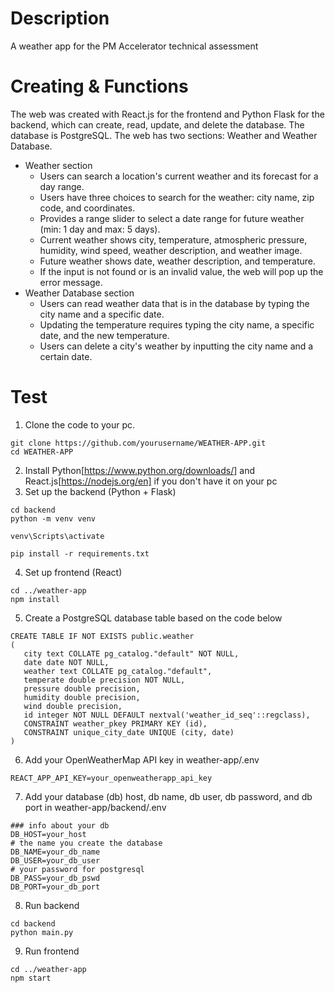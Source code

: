 # Description
A weather app for the PM Accelerator technical assessment

# Creating & Functions
The web was created with React.js for the frontend and Python Flask for the backend, which can create, read, update, and delete the database. The database is PostgreSQL.
The web has two sections: Weather and Weather Database.
- Weather section
  - Users can search a location's current weather and its forecast for a day range.
  - Users have three choices to search for the weather: city name, zip code, and coordinates.
  - Provides a range slider to select a date range for future weather (min: 1 day and max: 5 days).
  - Current weather shows city, temperature, atmospheric pressure, humidity, wind speed, weather description, and weather image.
  - Future weather shows date, weather description, and temperature.
  - If the input is not found or is an invalid value, the web will pop up the error message.
- Weather Database section
  - Users can read weather data that is in the database by typing the city name and a specific date.
  - Updating the temperature requires typing the city name, a specific date, and the new temperature.
  - Users can delete a city's weather by inputting the city name and a certain date.

 # Test
1. Clone the code to your pc.
  ```
git clone https://github.com/yourusername/WEATHER-APP.git
cd WEATHER-APP
  ```
2. Install Python[https://www.python.org/downloads/] and React.js[https://nodejs.org/en] if you don't have it on your pc
3. Set up the backend (Python + Flask)
```
cd backend
python -m venv venv

venv\Scripts\activate

pip install -r requirements.txt
```
4. Set up frontend (React)
```
cd ../weather-app
npm install
```
5. Create a PostgreSQL database table based on the code below
 ```
CREATE TABLE IF NOT EXISTS public.weather
(
    city text COLLATE pg_catalog."default" NOT NULL,
    date date NOT NULL,
    weather text COLLATE pg_catalog."default",
    temperate double precision NOT NULL,
    pressure double precision,
    humidity double precision,
    wind double precision,
    id integer NOT NULL DEFAULT nextval('weather_id_seq'::regclass),
    CONSTRAINT weather_pkey PRIMARY KEY (id),
    CONSTRAINT unique_city_date UNIQUE (city, date)
)
 ```
6. Add your OpenWeatherMap API key in weather-app/.env
```
REACT_APP_API_KEY=your_openweatherapp_api_key
```
7. Add your database (db) host, db name, db user, db password, and db port in weather-app/backend/.env
```
### info about your db
DB_HOST=your_host
# the name you create the database
DB_NAME=your_db_name
DB_USER=your_db_user
# your password for postgresql
DB_PASS=your_db_pswd
DB_PORT=your_db_port
```
8. Run backend
```
cd backend
python main.py
```
9. Run frontend
```
cd ../weather-app
npm start
```
